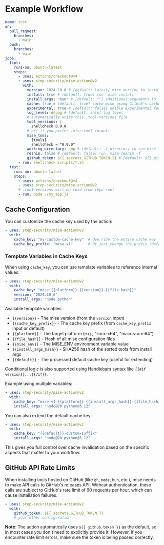 # Example Workflow

```yaml
name: test
on:
  pull_request:
    branches:
      - main
  push:
    branches:
      - main
jobs:
  lint:
    runs-on: ubuntu-latest
    steps:
      - uses: actions/checkout@v4
      - uses: step-security/mise-action@v2
        with:
          version: 2024.10.0 # [default: latest] mise version to install
          install: true # [default: true] run `mise install`
          install_args: "bun" # [default: ""] additional arguments to `mise install`
          cache: true # [default: true] cache mise using GitHub's cache
          experimental: true # [default: false] enable experimental features
          log_level: debug # [default: info] log level
          # automatically write this .tool-versions file
          tool_versions: |
            shellcheck 0.9.0
          # or, if you prefer .mise.toml format:
          mise_toml: |
            [tools]
            shellcheck = "0.9.0"
          working_directory: app # [default: .] directory to run mise in
          reshim: false # [default: false] run `mise reshim -f`
          github_token: ${{ secrets.GITHUB_TOKEN }} # [default: ${{ github.token }}] GitHub token for API authentication
      - run: shellcheck scripts/*.sh
  test:
    runs-on: ubuntu-latest
    steps:
      - uses: actions/checkout@v4
      - uses: step-security/mise-action@v2
      # .tool-versions will be read from repo root
      - run: node ./my_app.js
```

## Cache Configuration

You can customize the cache key used by the action:

```yaml
- uses: step-security/mise-action@v2
  with:
    cache_key: "my-custom-cache-key"  # Override the entire cache key
    cache_key_prefix: "mise-v1"       # Or just change the prefix (default: "mise-v0")
```

### Template Variables in Cache Keys

When using `cache_key`, you can use template variables to reference internal values:

```yaml
- uses: step-security/mise-action@v2
  with:
    cache_key: "mise-{{platform}}-{{version}}-{{file_hash}}"
    version: "2024.10.0"
    install_args: "node python"
```

Available template variables:
- `{{version}}` - The mise version (from the `version` input)
- `{{cache_key_prefix}}` - The cache key prefix (from `cache_key_prefix` input or default)
- `{{platform}}` - The target platform (e.g., "linux-x64", "macos-arm64")
- `{{file_hash}}` - Hash of all mise configuration files
- `{{mise_env}}` - The MISE_ENV environment variable value
- `{{install_args_hash}}` - SHA256 hash of the sorted tools from install args
- `{{default}}` - The processed default cache key (useful for extending)

Conditional logic is also supported using Handlebars syntax like `{{#if version}}...{{/if}}`.

Example using multiple variables:
```yaml
- uses: step-security/mise-action@v2
  with:
    cache_key: "mise-v1-{{platform}}-{{install_args_hash}}-{{file_hash}}"
    install_args: "node@20 python@3.12"
```

You can also extend the default cache key:
```yaml
- uses: step-security/mise-action@v2
  with:
    cache_key: "{{default}}-custom-suffix"
    install_args: "node@20 python@3.12"
```

This gives you full control over cache invalidation based on the specific aspects that matter to your workflow.

## GitHub API Rate Limits

When installing tools hosted on GitHub (like `gh`, `node`, `bun`, etc.), mise needs to make API calls to GitHub's releases API. Without authentication, these calls are subject to GitHub's rate limit of 60 requests per hour, which can cause installation failures.

```yaml
- uses: step-security/mise-action@v2
  with:
    github_token: ${{ secrets.GITHUB_TOKEN }}
    # your other configuration
```

**Note:** The action automatically uses `${{ github.token }}` as the default, so in most cases you don't need to explicitly provide it. However, if you encounter rate limit errors, make sure the token is being passed correctly.
